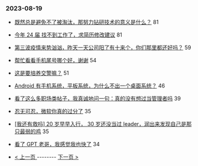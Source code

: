 ### 2023-08-19 
- [既然总是避免不了被淘汰，那努力钻研技术的意义是什么？](https://www.v2ex.com/t/966561) 81
- [今年 24 届 找不到工作了，求简历修改建议](https://www.v2ex.com/t/966604) 81
- [第三波疫情来势汹汹，昨天一天公司阳了有十来个，你们那里都还好吗？](https://www.v2ex.com/t/966630) 59
- [帮忙看看手机尾号哪个好，谢谢](https://www.v2ex.com/t/966619) 54
- [这是要培养交警嘛？](https://www.v2ex.com/t/966528) 51
- [Android 有手机系统，平板系统，为什么不出一个桌面系统？](https://www.v2ex.com/t/966593) 46
- [看了这么多职场类帖子，我真诚地问一句：真的没有想过当管理者吗](https://www.v2ex.com/t/966589) 39
- [忍无可忍，微软你真的过分了](https://www.v2ex.com/t/966608) 35
- [[我还有救吗] 20 岁早早入行， 30 岁还没当过 leader，润出来发现自己是那只最弱的鸡](https://www.v2ex.com/t/966655) 35
- [看了 GPT 老哥，我感觉我也快了](https://www.v2ex.com/t/966590) 34 

- [ < 上一页 ](https://github.com/able8/v2ex-hot-record/blob/master/2023-08-18.md) -------- [ 下一页 > ](https://github.com/able8/v2ex-hot-record/blob/master/2023-08-20.md)